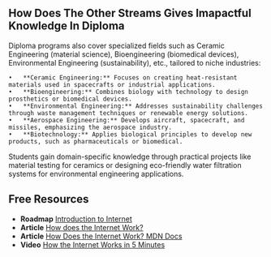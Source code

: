 ## How Does The Other Streams Gives Imapactful Knowledge In Diploma

Diploma programs also cover specialized fields such as Ceramic Engineering (material science), Bioengineering (biomedical devices), Environmental Engineering (sustainability), etc., tailored to niche industries:

    •	**Ceramic Engineering:** Focuses on creating heat-resistant materials used in spacecrafts or industrial applications.
    •	**Bioengineering:** Combines biology with technology to design prosthetics or biomedical devices.
    •	**Environmental Engineering:** Addresses sustainability challenges through waste management techniques or renewable energy solutions.
    •	**Aerospace Engineering:** Develops aircraft, spacecraft, and missiles, emphasizing the aerospace industry.
    •	**Biotechnology:** Applies biological principles to develop new products, such as pharmaceuticals or biomedical.
Students gain domain-specific knowledge through practical projects like material testing for ceramics or designing eco-friendly water filtration systems for environmental engineering applications.


## Free Resources  

- **Roadmap** [Introduction to Internet](https://roadmap.sh/internet)  
- **Article** [How does the Internet Work?](https://www.cloudflare.com/learning/network-layer/how-does-the-internet-work/)  
- **Article** [How Does the Internet Work? MDN Docs](https://developer.mozilla.org/en-US/docs/Learn/Common_questions/How_does_the_Internet_work)  
- **Video** [How the Internet Works in 5 Minutes](https://www.youtube.com/watch?v=7_LPdttKXPc)